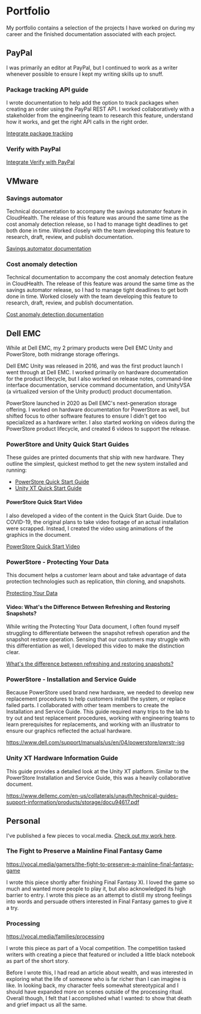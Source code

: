 # Portfolio

My portfolio contains a selection of the projects I have worked on during my career and the finished documentation associated with each project.

## PayPal

I was primarily an editor at PayPal, but I continued to work as a writer whenever possible to ensure I kept my writing skills up to snuff. 

### Package tracking API guide

I wrote documentation to help add the option to track packages when creating an order using the PayPal REST API. I worked collaboratively with a stakeholder from the engineering team to research this feature, understand how it works, and get the right API calls in the right order.

[Integrate package tracking](https://developer.paypal.com/docs/tracking/orders-api/integrate/)

### Verify with PayPal

[Integrate Verify with PayPal](https://developer.paypal.com/limited-release/verify-with-paypal/)

## VMware

### Savings automator

Technical documentation to accompany the savings automator feature in CloudHealth. The release of this feature was around the same time as the cost anomaly detection release, so I had to manage tight deadlines to get both done in time. Worked closely with the team developing this feature to research, draft, review, and publish documentation.

[Savings automator documentation](https://docs.vmware.com/en/VMware-Tanzu-CloudHealth/SaaS/using-and-managing-vmware-tanzu-cloudhealth/GUID-savings-automator.html)

### Cost anomaly detection 

Technical documentation to accompany the cost anomaly detection feature in CloudHealth. The release of this feature was around the same time as the savings automator release, so I had to manage tight deadlines to get both done in time. Worked closely with the team developing this feature to research, draft, review, and publish documentation.

[Cost anomaly detection documentation](https://docs.vmware.com/en/VMware-Tanzu-CloudHealth/SaaS/using-and-managing-vmware-tanzu-cloudhealth/GUID-anomaly-detection.html)

## Dell EMC

While at Dell EMC, my 2 primary products were Dell EMC Unity and PowerStore, both midrange storage offerings.

Dell EMC Unity was released in 2016, and was the first product launch I went through at Dell EMC. I worked primarily on hardware documentation for the product lifecycle, but I also worked on release notes, command-line interface documentation, service command documentation, and UnityVSA (a virtualized version of the Unity product) product documentation.

PowerStore launched in 2020 as Dell EMC's next-generation storage offering. I worked on hardware documentation for PowerStore as well, but shifted focus to other software features to ensure I didn't get too specialized as a hardware writer. I also started working on videos during the PowerStore product lifecycle, and created 6 videos to support the release.

### PowerStore and Unity Quick Start Guides

These guides are printed documents that ship with new hardware. They outline the simplest, quickest method to get the new system installed and running:
- [PowerStore Quick Start Guide](https://downloads.dell.com/manuals/common/pwrstr-qsg_en-us.pdf)
- [Unity XT Quick Start Guide](https://www.dellemc.com/en-us/collaterals/unauth/technical-guides-support-information/products/storage/docu94615.pdf)

#### PowerStore Quick Start Video

I also developed a video of the content in the Quick Start Guide. Due to COVID-19, the original plans to take video footage of an actual installation were scrapped. Instead, I created the video using animations of the graphics in the document.

[PowerStore Quick Start Video](https://www.youtube.com/watch?v=yXRBsXAgICU&list=PLbssOJyyvHuW3fklJqJi3jjhgpr0xQdEk)

### PowerStore - Protecting Your Data

This document helps a customer learn about and take advantage of data protection technologies such as replication, thin cloning, and snapshots.

[Protecting Your Data](https://www.dell.com/support/manuals/us/en/04/powerstore/pwrstr-protect-data)

#### Video: What's the Difference Between Refreshing and Restoring Snapshots?

While writing the Protecting Your Data document, I often found myself struggling to differentiate between the snapshot refresh operation and the snapshot restore operation. Sensing that our customers may struggle with this differentiation as well, I developed this video to make the distinction clear.

[What's the difference between refreshing and restoring snapshots?](https://www.youtube.com/watch?v=c_9OJ2otSmI&list=PLbssOJyyvHuW3fklJqJi3jjhgpr0xQdEk)

### PowerStore - Installation and Service Guide

Because PowerStore used brand new hardware, we needed to develop new replacement procedures to help customers install the system, or replace failed parts. I collaborated with other team members to create the Installation and Service Guide. This guide required many trips to the lab to try out and test replacement procedures, working with engineering teams to learn prerequisites for replacements, and working with an illustrator to ensure our graphics reflected the actual hardware.

https://www.dell.com/support/manuals/us/en/04/powerstore/pwrstr-isg

### Unity XT Hardware Information Guide
This guide provides a detailed look at the Unity XT platform. Similar to the PowerStore Installation and Service Guide, this was a heavily collaborative document.

https://www.dellemc.com/en-us/collaterals/unauth/technical-guides-support-information/products/storage/docu94617.pdf

## Personal

I've published a few pieces to vocal.media. [Check out my work here](https://vocal.media/authors/em-turner).

### The Fight to Preserve a Mainline Final Fantasy Game

https://vocal.media/gamers/the-fight-to-preserve-a-mainline-final-fantasy-game

I wrote this piece shortly after finishing Final Fantasy XI. I loved the game so much and wanted more people to play it, but also acknowledged its high barrier to entry. I wrote this piece as an attempt to distill my strong feelings into words and persuade others interested in Final Fantasy games to give it a try.

### Processing

https://vocal.media/families/processing

I wrote this piece as part of a Vocal competition. The competition tasked writers with creating a piece that featured or included a little black notebook as part of the short story.

Before I wrote this, I had read an article about wealth, and was interested in exploring what the life of someone who is far richer than I can imagine is like. In looking back, my character feels somewhat stereotypical and I should have expanded more on scenes outside of the processing ritual. Overall though, I felt that I accomplished what I wanted: to show that death and grief impact us all the same.
